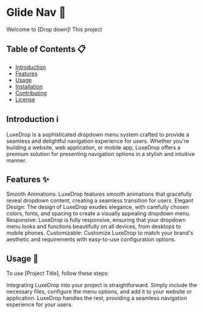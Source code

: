 # Glide Nav 🚀

Welcome to [Drop down]! This project

## Table of Contents 📋

- [Introduction](#introduction)
- [Features](#features)
- [Usage](#usage)
- [Installation](#installation)
- [Contributing](#contributing)
- [License](#license)

## Introduction ℹ️

LuxeDrop is a sophisticated dropdown menu system crafted to provide a seamless and delightful navigation experience for users. Whether you're building a website, web application, or mobile app, LuxeDrop offers a premium solution for presenting navigation options in a stylish and intuitive manner.

## Features ✨

Smooth Animations: LuxeDrop features smooth animations that gracefully reveal dropdown content, creating a seamless transition for users.
Elegant Design: The design of LuxeDrop exudes elegance, with carefully chosen colors, fonts, and spacing to create a visually appealing dropdown menu.
Responsive: LuxeDrop is fully responsive, ensuring that your dropdown menu looks and functions beautifully on all devices, from desktops to mobile phones.
Customizable: Customize LuxeDrop to match your brand's aesthetic and requirements with easy-to-use configuration options.

## Usage 🚀

To use [Project Title], follow these steps:

Integrating LuxeDrop into your project is straightforward. Simply include the necessary files, configure the menu options, and add it to your website or application. LuxeDrop handles the rest, providing a seamless navigation experience for your users.
